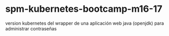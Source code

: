 # spm-kubernetes-bootcamp-m16-17
version kubernetes del wrapper de una aplicación web java (openjdk) para administrar contraseñas
